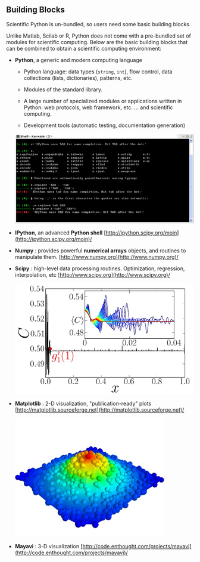Building Blocks
---------------

Scientific Python is un-bundled, so users need some basic building blocks.

<aside class="notes">
Unlike Matlab, Scilab or R, Python does not come with a pre-bundled set
of modules for scientific computing. Below are the basic building blocks
that can be combined to obtain a scientific computing environment:
</aside>



-   **Python**, a generic and modern computing language

    -   Python language: data types (`string`, `int`), flow control,
        data collections (lists, dictionaries), patterns, etc.
    
	-   Modules of the standard library.
    
    -   A large number of specialized modules or applications written
        in Python: web protocols, web framework, etc. ... and
        scientific computing.
    
    -   Development tools (automatic testing, documentation
        generation)



    ![image](/figures/intro/snapshot_ipython.png)  
-   **IPython**, an advanced **Python shell**
    [http://ipython.scipy.org/moin](http://ipython.scipy.org/moin)/



-   **Numpy** : provides powerful **numerical arrays** objects, and
    routines to manipulate them.
    [http://www.numpy.org](http://www.numpy.org)/



-   **Scipy** : high-level data processing routines. Optimization,
    regression, interpolation, etc
    [http://www.scipy.org](http://www.scipy.org)/



    ![image](/figures/intro/random_c.jpg)  
-   **Matplotlib** : 2-D visualization, "publication-ready" plots
    [http://matplotlib.sourceforge.net](http://matplotlib.sourceforge.net)/



    ![image](/figures/intro/example_surface_from_irregular_data.jpg)  
-   **Mayavi** : 3-D visualization
    [http://code.enthought.com/projects/mayavi](http://code.enthought.com/projects/mayavi)/
